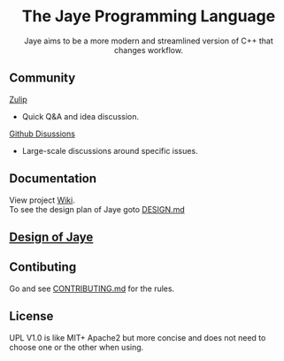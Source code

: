 <div align="center">
<h1>The Jaye Programming Language</h1>
Jaye aims to be a more modern and streamlined version of C++ that changes workflow.
</div>

## Community
[Zulip](https://jaye.zulipchat.com/)  
  - Quick Q&A and idea discussion.

[Github Disussions](https://github.com/Jaye-Lang/Jaye/discussions) 
  - Large-scale discussions around specific issues.
## Documentation
View project [Wiki](https://github.com/Jaye-Lang/Jaye/wiki).<br>
To see the design plan of Jaye goto [DESIGN.md](md/DESIGN.md)
## [Design of Jaye](https://github.com/Jaye-Lang/Jaye/blob/main/md/DESIGN.md)
## Contibuting
Go and see [CONTRIBUTING.md](md/CONTRIBUTING.md) for the rules.
## License
UPL V1.0 is like MIT+ Apache2 but more concise and does not need to choose one or the other when using.
